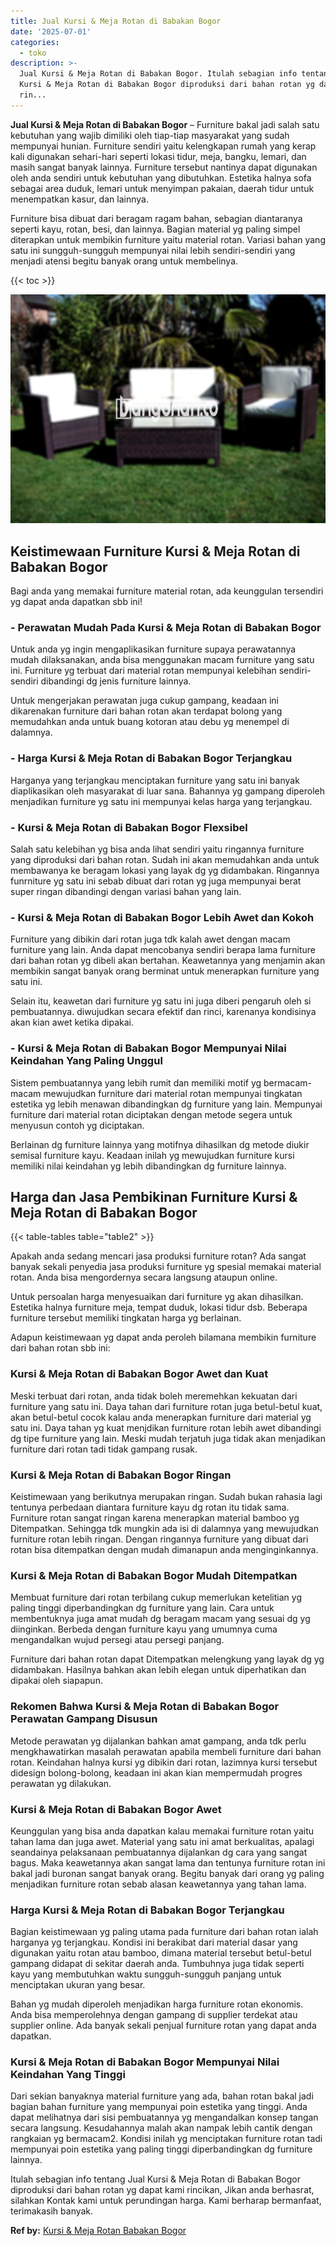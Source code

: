 ```yaml
---
title: Jual Kursi & Meja Rotan di Babakan Bogor
date: '2025-07-01'
categories:
  - toko
description: >-
  Jual Kursi & Meja Rotan di Babakan Bogor. Itulah sebagian info tentang Jual
  Kursi & Meja Rotan di Babakan Bogor diproduksi dari bahan rotan yg dapat kami
  rin...
---
```


**Jual Kursi & Meja Rotan di Babakan Bogor** – Furniture bakal jadi salah satu kebutuhan yang wajib dimiliki oleh tiap-tiap masyarakat yang sudah mempunyai hunian. Furniture sendiri yaitu kelengkapan rumah yang kerap kali digunakan sehari-hari seperti lokasi tidur, meja, bangku, lemari, dan masih sangat banyak lainnya. Furniture tersebut nantinya dapat digunakan oleh anda sendiri untuk kebutuhan yang dibutuhkan. Estetika halnya sofa sebagai area duduk, lemari untuk menyimpan pakaian, daerah tidur untuk menempatkan kasur, dan lainnya.

Furniture bisa dibuat dari beragam ragam bahan, sebagian diantaranya seperti kayu, rotan, besi, dan lainnya. Bagian material yg paling simpel diterapkan untuk membikin furniture yaitu material rotan. Variasi bahan yang satu ini sungguh-sungguh mempunyai nilai lebih sendiri-sendiri yang menjadi atensi begitu banyak orang untuk membelinya.

{{< toc >}}

![Jual Kursi & Meja Rotan di Babakan Bogor](/images/kursi-meja-rotan-murah49.png)

## Keistimewaan Furniture Kursi & Meja Rotan di Babakan Bogor

Bagi anda yang memakai furniture material rotan, ada keunggulan tersendiri yg dapat anda dapatkan sbb ini!

### \- Perawatan Mudah Pada Kursi & Meja Rotan di Babakan Bogor

Untuk anda yg ingin mengaplikasikan furniture supaya perawatannya mudah dilaksanakan, anda bisa menggunakan macam furniture yang satu ini. Furniture yg terbuat dari material rotan mempunyai kelebihan sendiri-sendiri dibandingi dg jenis furniture lainnya.

Untuk mengerjakan perawatan juga cukup gampang, keadaan ini dikarenakan furniture dari bahan rotan akan terdapat bolong yang memudahkan anda untuk buang kotoran atau debu yg menempel di dalamnya.

### \- Harga Kursi & Meja Rotan di Babakan Bogor Terjangkau

Harganya yang terjangkau menciptakan furniture yang satu ini banyak diaplikasikan oleh masyarakat di luar sana. Bahannya yg gampang diperoleh menjadikan furniture yg satu ini mempunyai kelas harga yang terjangkau.

### \- Kursi & Meja Rotan di Babakan Bogor Flexsibel

Salah satu kelebihan yg bisa anda lihat sendiri yaitu ringannya furniture yang diproduksi dari bahan rotan. Sudah ini akan memudahkan anda untuk membawanya ke beragam lokasi yang layak dg yg didambakan. Ringannya funrniture yg satu ini sebab dibuat dari rotan yg juga mempunyai berat super ringan dibandingi dengan variasi bahan yang lain.

### \- Kursi & Meja Rotan di Babakan Bogor Lebih Awet dan Kokoh

Furniture yang dibikin dari rotan juga tdk kalah awet dengan macam furniture yang lain. Anda dapat mencobanya sendiri berapa lama furniture dari bahan rotan yg dibeli akan bertahan. Keawetannya yang menjamin akan membikin sangat banyak orang berminat untuk menerapkan furniture yang satu ini.

Selain itu, keawetan dari furniture yg satu ini juga diberi pengaruh oleh si pembuatannya. diwujudkan secara efektif dan rinci, karenanya kondisinya akan kian awet ketika dipakai.

### \- Kursi & Meja Rotan di Babakan Bogor Mempunyai Nilai Keindahan Yang Paling Unggul

Sistem pembuatannya yang lebih rumit dan memiliki motif yg bermacam-macam mewujudkan furniture dari material rotan mempunyai tingkatan estetika yg lebih menawan dibandingkan dg furniture yang lain. Mempunyai furniture dari material rotan diciptakan dengan metode segera untuk menyusun contoh yg diciptakan.

Berlainan dg furniture lainnya yang motifnya dihasilkan dg metode diukir semisal furniture kayu. Keadaan inilah yg mewujudkan furniture kursi memiliki nilai keindahan yg lebih dibandingkan dg furniture lainnya.

## Harga dan Jasa Pembikinan Furniture Kursi & Meja Rotan di Babakan Bogor

{{< table-tables table="table2" >}}

Apakah anda sedang mencari jasa produksi furniture rotan? Ada sangat banyak sekali penyedia jasa produksi furniture yg spesial memakai material rotan. Anda bisa mengordernya secara langsung ataupun online.

Untuk persoalan harga menyesuaikan dari furniture yg akan dihasilkan. Estetika halnya furniture meja, tempat duduk, lokasi tidur dsb. Beberapa furniture tersebut memiliki tingkatan harga yg berlainan.

Adapun keistimewaan yg dapat anda peroleh bilamana membikin furniture dari bahan rotan sbb ini:

### Kursi & Meja Rotan di Babakan Bogor Awet dan Kuat

Meski terbuat dari rotan, anda tidak boleh meremehkan kekuatan dari furniture yang satu ini. Daya tahan dari furniture rotan juga betul-betul kuat, akan betul-betul cocok kalau anda menerapkan furniture dari material yg satu ini. Daya tahan yg kuat menjdikan furniture rotan lebih awet dibandingi dg tipe furniture yang lain. Meski mudah terjatuh juga tidak akan menjadikan furniture dari rotan tadi tidak gampang rusak.

### Kursi & Meja Rotan di Babakan Bogor Ringan

Keistimewaan yang berikutnya merupakan ringan. Sudah bukan rahasia lagi tentunya perbedaan diantara furniture kayu dg rotan itu tidak sama. Furniture rotan sangat ringan karena menerapkan material bamboo yg Ditempatkan. Sehingga tdk mungkin ada isi di dalamnya yang mewujudkan furniture rotan lebih ringan. Dengan ringannya furniture yang dibuat dari rotan bisa ditempatkan dengan mudah dimanapun anda menginginkannya.

### Kursi & Meja Rotan di Babakan Bogor Mudah Ditempatkan

Membuat furniture dari rotan terbilang cukup memerlukan ketelitian yg paling tinggi diperbandingkan dg furniture yang lain. Cara untuk membentuknya juga amat mudah dg beragam macam yang sesuai dg yg diinginkan. Berbeda dengan furniture kayu yang umumnya cuma mengandalkan wujud persegi atau persegi panjang.

Furniture dari bahan rotan dapat Ditempatkan melengkung yang layak dg yg didambakan. Hasilnya bahkan akan lebih elegan untuk diperhatikan dan dipakai oleh siapapun.

### Rekomen Bahwa Kursi & Meja Rotan di Babakan Bogor Perawatan Gampang Disusun

Metode perawatan yg dijalankan bahkan amat gampang, anda tdk perlu mengkhawatirkan masalah perawatan apabila membeli furniture dari bahan rotan. Keindahan halnya kursi yg dibikin dari rotan, lazimnya kursi tersebut didesign bolong-bolong, keadaan ini akan kian mempermudah progres perawatan yg dilakukan.

### Kursi & Meja Rotan di Babakan Bogor Awet

Keunggulan yang bisa anda dapatkan kalau memakai furniture rotan yaitu tahan lama dan juga awet. Material yang satu ini amat berkualitas, apalagi seandainya pelaksanaan pembuatannya dijalankan dg cara yang sangat bagus. Maka keawetannya akan sangat lama dan tentunya furniture rotan ini bakal jadi buronan sangat banyak orang. Begitu banyak dari orang yg paling menjadikan furniture rotan sebab alasan keawetannya yang tahan lama.

### Harga Kursi & Meja Rotan di Babakan Bogor Terjangkau

Bagian keistimewaan yg paling utama pada furniture dari bahan rotan ialah harganya yg terjangkau. Kondisi ini berakibat dari material dasar yang digunakan yaitu rotan atau bamboo, dimana material tersebut betul-betul gampang didapat di sekitar daerah anda. Tumbuhnya juga tidak seperti kayu yang membutuhkan waktu sungguh-sungguh panjang untuk menciptakan ukuran yang besar.

Bahan yg mudah diperoleh menjadikan harga furniture rotan ekonomis. Anda bisa memperolehnya dengan gampang di supplier terdekat atau supplier online. Ada banyak sekali penjual furniture rotan yang dapat anda dapatkan.

### Kursi & Meja Rotan di Babakan Bogor Mempunyai Nilai Keindahan Yang Tinggi

Dari sekian banyaknya material furniture yang ada, bahan rotan bakal jadi bagian bahan furniture yang mempunyai poin estetika yang tinggi. Anda dapat melihatnya dari sisi pembuatannya yg mengandalkan konsep tangan secara langsung. Kesudahannya malah akan nampak lebih cantik dengan rangkaian yg bermacam2. Kondisi inilah yg menciptakan furniture rotan tadi mempunyai poin estetika yang paling tinggi diperbandingkan dg furniture lainnya.

Itulah sebagian info tentang Jual Kursi & Meja Rotan di Babakan Bogor diproduksi dari bahan rotan yg dapat kami rincikan, Jikan anda berhasrat, silahkan Kontak kami untuk perundingan harga. Kami berharap bermanfaat, terimakasih banyak.

**Ref by:** [Kursi & Meja Rotan Babakan Bogor](https://id.wikipedia.org/wiki/Kursi)
